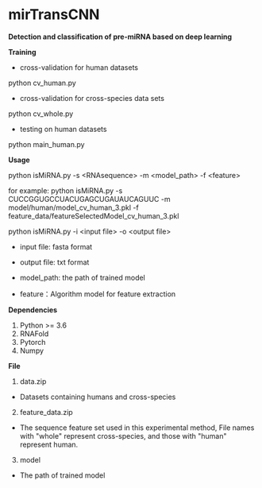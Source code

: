 # mirTransCNN
**Detection and classification of pre-miRNA based on deep learning**

**Training**

- cross-validation for human datasets

python cv_human.py

- cross-validation for cross-species data sets

python cv_whole.py

- testing on human datasets

python main_human.py



**Usage**

python isMiRNA.py  -s <RNAsequence\> -m <model_path\> -f <feature\>

for example: python isMiRNA.py -s CUCCGGUGCCUACUGAGCUGAUAUCAGUUC -m model/human/model_cv_human_3.pkl -f feature_data/featureSelectedModel_cv_human_3.pkl

python isMiRNA.py -i \<input file\> -o \<output file\>

- input file: fasta format

- output file: txt format

- model_path: the path of trained model

- feature：Algorithm model for feature extraction

  

**Dependencies**

1. Python >= 3.6
2. RNAFold
4. Pytorch
4. Numpy



**File**

1. data.zip
- Datasets containing humans and cross-species

2. feature_data.zip
- The sequence feature set used in this experimental method, File names with "whole" represent cross-species, and those with "human" represent human.

3. model
- The path of trained model



